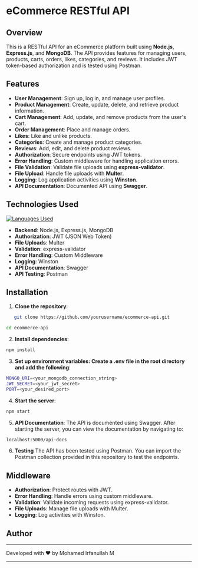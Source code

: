 # eCommerce RESTful API

## Overview
This is a RESTful API for an eCommerce platform built using **Node.js**, **Express.js**, and **MongoDB**. The API provides features for managing users, products, carts, orders, likes, categories, and reviews. It includes JWT token-based authorization and is tested using Postman.

## Features
- **User Management**: Sign up, log in, and manage user profiles.
- **Product Management**: Create, update, delete, and retrieve product information.
- **Cart Management**: Add, update, and remove products from the user's cart.
- **Order Management**: Place and manage orders.
- **Likes**: Like and unlike products.
- **Categories**: Create and manage product categories.
- **Reviews**: Add, edit, and delete product reviews.
- **Authorization**: Secure endpoints using JWT tokens.
- **Error Handling**: Custom middleware for handling application errors.
- **File Validation**: Validate file uploads using **express-validator**.
- **File Upload**: Handle file uploads with **Multer**.
- **Logging**: Log application activities using **Winston**.
- **API Documentation**: Documented API using **Swagger**.

## Technologies Used
[![Languages Used](https://skillicons.dev/icons?i=js,nodejs,express,mongodb,postman,git,github)](https://skillicons.dev)

- **Backend**: Node.js, Express.js, MongoDB
- **Authorization**: JWT (JSON Web Token)
- **File Uploads**: Multer
- **Validation**: express-validator
- **Error Handling**: Custom Middleware
- **Logging**: Winston
- **API Documentation**: Swagger
- **API Testing**: Postman

## Installation

1. **Clone the repository**:
```bash
   git clone https://github.com/yourusername/ecommerce-api.git
```
```bash
cd ecommerce-api
```
2. **Install dependencies**:

```bash
npm install
```
3. **Set up environment variables: Create a .env file in the root directory and add the following**:

```bash
MONGO_URI=<your_mongodb_connection_string>
JWT_SECRET=<your_jwt_secret>
PORT=<your_desired_port>
```
4. **Start the server**:

```bash
npm start
```
5. **API Documentation**:
The API is documented using Swagger. After starting the server, you can view the documentation by navigating to:

```bash
localhost:5000/api-docs
```
6. **Testing**
The API has been tested using Postman. You can import the Postman collection provided in this repository to test the endpoints.

## Middleware

- **Authorization**: Protect routes with JWT.
- **Error Handling**: Handle errors using custom middleware.
- **Validation**: Validate incoming requests using express-validator.
- **File Uploads**: Manage file uploads with Multer.
- **Logging**: Log activities with Winston.

## Author
___

Developed with ❤️ by Mohamed Irfanullah M

___